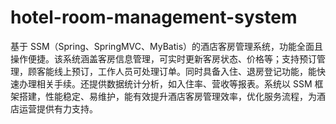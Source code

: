 # hotel-room-management-system
基于 SSM（Spring、SpringMVC、MyBatis）的酒店客房管理系统，功能全面且操作便捷。该系统涵盖客房信息管理，可实时更新客房状态、价格等；支持预订管理，顾客能线上预订，工作人员可处理订单。同时具备入住、退房登记功能，能快速办理相关手续。还提供数据统计分析，如入住率、营收等报表。系统以 SSM 框架搭建，性能稳定、易维护，能有效提升酒店客房管理效率，优化服务流程，为酒店运营提供有力支持。 
